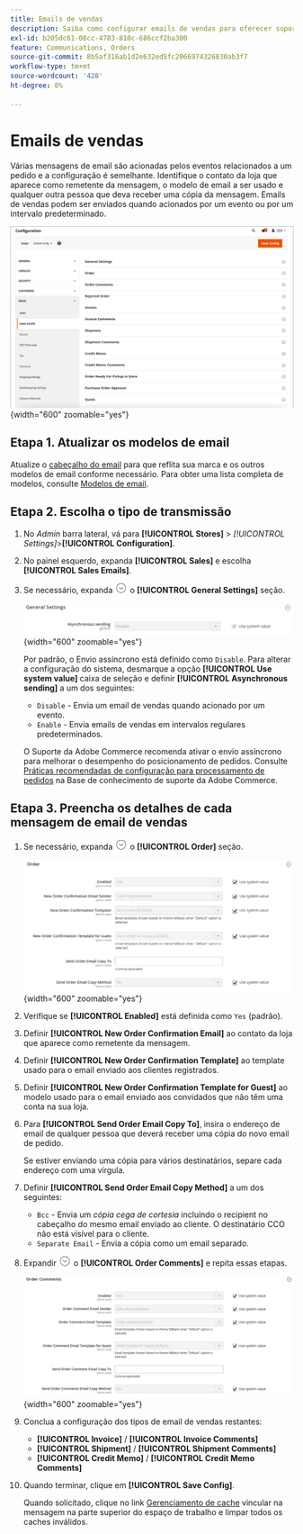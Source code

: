 ```yaml
---
title: Emails de vendas
description: Saiba como configurar emails de vendas para oferecer suporte a comunicações com clientes sobre seus pedidos.
exl-id: b205dc61-08cc-4783-810c-686ccf2ba300
feature: Communications, Orders
source-git-commit: 8b5af316ab1d2e632ed5fc2066974326830ab3f7
workflow-type: tm+mt
source-wordcount: '428'
ht-degree: 0%

---
```


# Emails de vendas

Várias mensagens de email são acionadas pelos eventos relacionados a um pedido e a configuração é semelhante. Identifique o contato da loja que aparece como remetente da mensagem, o modelo de email a ser usado e qualquer outra pessoa que deva receber uma cópia da mensagem. Emails de vendas podem ser enviados quando acionados por um evento ou por um intervalo predeterminado.

![Configuração de vendas - emails de vendas](./assets/config-sales-sales-email-full.png){width="600" zoomable="yes"}

## Etapa 1. Atualizar os modelos de email

Atualize o [cabeçalho do email](../systems/email-template-custom.md#header-template) para que reflita sua marca e os outros modelos de email conforme necessário. Para obter uma lista completa de modelos, consulte [Modelos de email](../systems/email-templates.md).

## Etapa 2. Escolha o tipo de transmissão

1. No _Admin_ barra lateral, vá para **[!UICONTROL Stores]** > _[!UICONTROL Settings]_>**[!UICONTROL Configuration]**.

1. No painel esquerdo, expanda **[!UICONTROL Sales]** e escolha **[!UICONTROL Sales Emails]**.

1. Se necessário, expanda ![Seletor de expansão](../assets/icon-display-expand.png) o  **[!UICONTROL General Settings]** seção.

   ![Configuração de vendas - Configurações gerais de email de vendas](../configuration-reference/sales/assets/sales-emails-general-settings.png){width="600" zoomable="yes"}

   Por padrão, o Envio assíncrono está definido como `Disable`. Para alterar a configuração do sistema, desmarque a opção **[!UICONTROL Use system value]** caixa de seleção e definir **[!UICONTROL Asynchronous sending]** a um dos seguintes:

   - `Disable` - Envia um email de vendas quando acionado por um evento.
   - `Enable` - Envia emails de vendas em intervalos regulares predeterminados.

   O Suporte da Adobe Commerce recomenda ativar o envio assíncrono para melhorar o desempenho do posicionamento de pedidos. Consulte [Práticas recomendadas de configuração para processamento de pedidos](https://experienceleague.adobe.com/docs/commerce-operations/implementation-playbook/best-practices/maintenance/order-processing-configuration.html) na Base de conhecimento de suporte da Adobe Commerce.

## Etapa 3. Preencha os detalhes de cada mensagem de email de vendas

1. Se necessário, expanda ![Seletor de expansão](../assets/icon-display-expand.png) o **[!UICONTROL Order]** seção.

   ![Configuração de vendas - ordem de emails de vendas](../configuration-reference/sales/assets/sales-emails-order.png){width="600" zoomable="yes"}

1. Verifique se **[!UICONTROL Enabled]** está definida como `Yes` (padrão).

1. Definir **[!UICONTROL New Order Confirmation Email]** ao contato da loja que aparece como remetente da mensagem.

1. Definir **[!UICONTROL New Order Confirmation Template]** ao template usado para o email enviado aos clientes registrados.

1. Definir **[!UICONTROL New Order Confirmation Template for Guest]** ao modelo usado para o email enviado aos convidados que não têm uma conta na sua loja.

1. Para **[!UICONTROL Send Order Email Copy To]**, insira o endereço de email de qualquer pessoa que deverá receber uma cópia do novo email de pedido.

   Se estiver enviando uma cópia para vários destinatários, separe cada endereço com uma vírgula.

1. Definir **[!UICONTROL Send Order Email Copy Method]** a um dos seguintes:

   - `Bcc` - Envia um _cópia cega de cortesia_ incluindo o recipient no cabeçalho do mesmo email enviado ao cliente. O destinatário CCO não está visível para o cliente.
   - `Separate Email` - Envia a cópia como um email separado.

1. Expandir ![Seletor de expansão](../assets/icon-display-expand.png) o **[!UICONTROL Order Comments]** e repita essas etapas.

   ![Configuração de vendas - Comentários da ordem de emails de vendas](../configuration-reference/sales/assets/sales-emails-order-comments.png){width="600" zoomable="yes"}

1. Conclua a configuração dos tipos de email de vendas restantes:

   - **[!UICONTROL Invoice]** / **[!UICONTROL Invoice Comments]**
   - **[!UICONTROL Shipment]** / **[!UICONTROL Shipment Comments]**
   - **[!UICONTROL Credit Memo]** / **[!UICONTROL Credit Memo Comments]**

1. Quando terminar, clique em **[!UICONTROL Save Config]**.

   Quando solicitado, clique no link [Gerenciamento de cache](../systems/cache-management.md) vincular na mensagem na parte superior do espaço de trabalho e limpar todos os caches inválidos.
